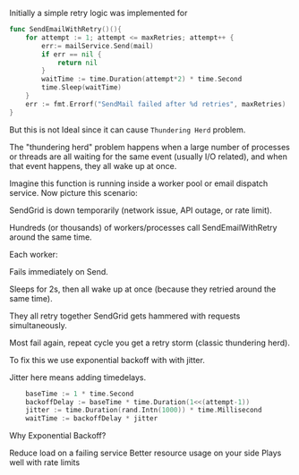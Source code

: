 Initially a simple retry logic was implemented for

```go
func SendEmailWithRetry()(){
    for attempt := 1; attempt <= maxRetries; attempt++ {
        err:= mailService.Send(mail)
        if err == nil {
            return nil
        }
        waitTime := time.Duration(attempt*2) * time.Second
        time.Sleep(waitTime)
    }
    err := fmt.Errorf("SendMail failed after %d retries", maxRetries)
}

```

But this is not Ideal since it can cause `Thundering Herd` problem.

The "thundering herd" problem happens when a large number of processes or threads are all waiting for the same event (usually I/O related), and when that event happens, they all wake up at once.

Imagine this function is running inside a worker pool or email dispatch service. Now picture this scenario:

SendGrid is down temporarily (network issue, API outage, or rate limit).

Hundreds (or thousands) of workers/processes call SendEmailWithRetry around the same time.

Each worker:

Fails immediately on Send.

Sleeps for 2s, then all wake up at once (because they retried around the same time).

They all retry together SendGrid gets hammered with requests simultaneously.

Most fail again, repeat cycle you get a retry storm (classic thundering herd).

To fix this we use exponential backoff with with jitter.

Jitter here means adding timedelays.

```go
    baseTime := 1 * time.Second
    backoffDelay := baseTime * time.Duration(1<<(attempt-1))
    jitter := time.Duration(rand.Intn(1000)) * time.Millisecond
    waitTime := backoffDelay * jitter
```

Why Exponential Backoff?

Reduce load on a failing service
Better resource usage on your side
Plays well with rate limits
